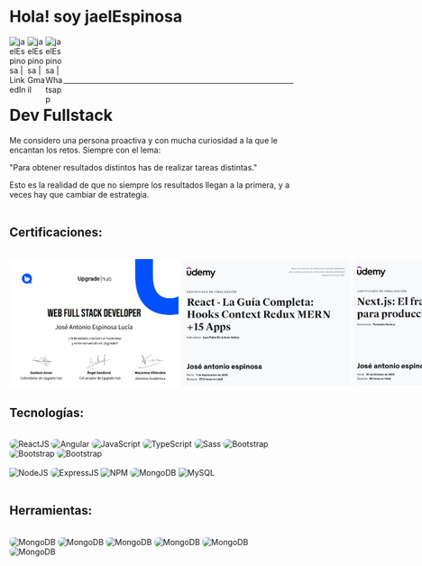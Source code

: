 # Hola! soy jaelEspinosa

[<img align='left' alt=' jaelEspinosa | LinkedIn' width='32px' src='https://cdn.icon-icons.com/icons2/31/PNG/256/sociallinkedin_member_2751.png' />][linkedin]
[<img align='left' alt=' jaelEspinosa | Gmail' width='32px' src='https://cdn.icon-icons.com/icons2/1381/PNG/512/gmail_93551.png' />][Gmail]
[<img align='left' alt=' jaelEspinosa | Whatsapp' width='32px' src='https://cdn.icon-icons.com/icons2/41/PNG/128/whatsappmessage_conversation_whatsap_7149.png' />][whatsapp]

<br/>
<br/>
<br/>
<br/>
<hr/>

# Dev Fullstack

 Me considero una persona proactiva y con mucha curiosidad a la que le encantan los retos. Siempre con el lema: 
 
 "Para obtener resultados distintos has de realizar tareas distintas."

Esto es la realidad de que no siempre los resultados llegan a la primera,  y a veces hay que cambiar de estrategia.
<br/>
<br/>

## Certificaciones:
<br/>
<div style="display:flex; flex-direction: row; justify-content:flex-start; align-items:center; gap: 5px">
<img alt='Upgrade' src='./img/upgradeHub.jpg' style = 'width:300px;border-radius: 8px' />
<img alt='Upgrade' src='./img/reactUdemy.jpg' style = 'width:300px;border-radius: 8px' />
<img alt='Upgrade' src='./img/nextUdemy.jpg' style = 'width:300px;border-radius: 8px' />
</div>

## Tecnologías:
<br/>

<img alt='ReactJS' src='https://sigdeletras.com/images/blog/202004_react_leaflet/react.png' style = 'width:52px;border-radius: 8px' />
<img alt='Angular' src='https://blog.e-saurio.com/content/images/2023/02/the-seo-guide-to-angular.png' style = 'width:52px;border-radius: 8px' />
<img alt='JavaScript' src='https://arielfuggini.com/static/29a9f86a9bd7efd96ee9ce8b13124303/a41d1/javascript.jpg' style = 'width:52px;border-radius: 8px'  />
<img alt='TypeScript' src='https://cdn.thenewstack.io/media/2022/01/10b88c68-typescript-logo.png' style = 'width:52px;border-radius: 8px'/>
<img alt='Sass' src="https://i0.wp.com/techprimelab.com/wp-content/uploads/2020/06/SCSS-or-CSS.jpg?fit=1024%2C576&ssl=1" style = 'width:52px;border-radius: 8px' />
<img alt='Bootstrap' src='https://getbootstrap.com/docs/5.3/assets/brand/bootstrap-social.png' style = 'width:52px;border-radius: 8px' />
<img alt='Bootstrap' src='https://res.cloudinary.com/practicaldev/image/fetch/s--hNNbPNwB--/c_imagga_scale,f_auto,fl_progressive,h_420,q_auto,w_1000/https://dev-to-uploads.s3.amazonaws.com/i/ilxs4qnlqlvvai9nm7vg.png' style = 'width:52px;border-radius: 8px' />
<img alt='Bootstrap' src='https://cdn-media-1.freecodecamp.org/images/1*FDNeKIUeUnf0XdqHmi7nsw.png' style = 'width:52px;border-radius: 8px' />


<br/>
<br/>
<img alt='NodeJS' src='https://img.shields.io/badge/-NodeJs-339933?logo=Nodejs&logoColor=white&style=plastic' />
<img alt='ExpressJS' src='https://miro.medium.com/v2/resize:fit:365/1*Jr3NFSKTfQWRUyjblBSKeg.png' style = 'width:52px;border-radius: 8px' />
<img alt='NPM' src='https://img.shields.io/badge/-NPM-CB3837?style=flat&logo=npm&logoColor=white&style=plastic' />
<img alt='MongoDB' src='https://webimages.mongodb.com/_com_assets/cms/kuzt9r42or1fxvlq2-Meta_Generic.png' style = 'width:52px;border-radius: 8px' />
<img alt='MySQL' src='https://img.shields.io/badge/-MySQL-4479A1?logo=mysql&logoColor=white&style=plastic' />

<br/>
<br/>



## Herramientas:
<br/>
<img alt='MongoDB' src='https://res.cloudinary.com/practicaldev/image/fetch/s--sWV8Y0kc--/c_imagga_scale,f_auto,fl_progressive,h_900,q_auto,w_1600/https://dev-to-uploads.s3.amazonaws.com/i/kml9j34p9taplrnqtcez.jpg' style = 'width:52px;border-radius: 8px' />
<img alt='MongoDB' src='https://www.solucionex.com/sites/default/files/posts/imagen/git.jpg' style = 'width:52px;border-radius: 8px' />
<img alt='MongoDB' src='https://www.sngular.com/wp-content/uploads/2021/12/postman-logo-vert-2018.jpg' style = 'width:52px;border-radius: 8px' />
<img alt='MongoDB' src='https://hackernoon.imgix.net/images/4bi340g.jpg' style = 'width:52px;border-radius: 8px' />
<img alt='MongoDB' src='https://depor.com/resizer/j85pMfWyvmgc1ZcosJsqhp0bu5E=/580x330/smart/filters:format(jpeg):quality(75)/cloudfront-us-east-1.images.arcpublishing.com/elcomercio/2SNG5DJCANCFHEWZEYYGAMNY7U.jpg' style = 'width:52px;border-radius: 8px' />
<img alt='MongoDB' src='https://res.cloudinary.com/hevo/image/upload/f_auto,q_auto/v1644903699/hevo-learn/MongoDB-Compass-Mac-MongoDB-Compass-Logo.png?_i=AA' style = 'width:52px;border-radius: 8px' />

<br/>
<br/>





[linkedin]:https://www.linkedin.com/in/jose-antonio-espinosa-lucia/
[Gmail]: mailto:jaelespinosa@gmail.com
[whatsapp]: https://wa.me/34659795230


